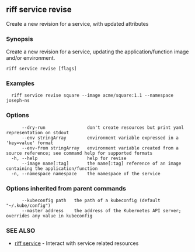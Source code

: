 ## riff service revise

Create a new revision for a service, with updated attributes

### Synopsis

Create a new revision for a service, updating the application/function image and/or environment.

```
riff service revise [flags]
```

### Examples

```
  riff service revise square --image acme/square:1.1 --namespace joseph-ns
```

### Options

```
      --dry-run                don't create resources but print yaml representation on stdout
      --env stringArray        environment variable expressed in a 'key=value' format
      --env-from stringArray   environment variable created from a source reference; see command help for supported formats
  -h, --help                   help for revise
      --image name[:tag]       the name[:tag] reference of an image containing the application/function
  -n, --namespace namespace    the namespace of the service
```

### Options inherited from parent commands

```
      --kubeconfig path   the path of a kubeconfig (default "~/.kube/config")
      --master address    the address of the Kubernetes API server; overrides any value in kubeconfig
```

### SEE ALSO

* [riff service](riff_service.md)	 - Interact with service related resources

